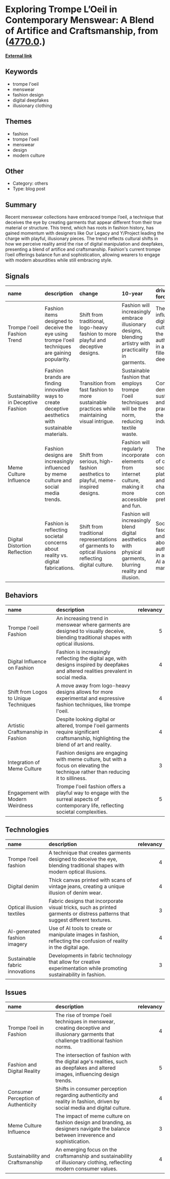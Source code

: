 # __Exploring Trompe L’Oeil in Contemporary Menswear: A Blend of Artifice and Craftsmanship__, from ([4770.0](https://kghosh.substack.com/p/4770.0).)

__[External link](https://www.gq-magazine.co.uk/article/trompe-loeil-menswear)__



## Keywords

* trompe l'oeil
* menswear
* fashion design
* digital deepfakes
* illusionary clothing

## Themes

* fashion
* trompe l'oeil
* menswear
* design
* modern culture

## Other

* Category: others
* Type: blog post

## Summary

Recent menswear collections have embraced trompe l’oeil, a technique that deceives the eye by creating garments that appear different from their true material or structure. This trend, which has roots in fashion history, has gained momentum with designers like Our Legacy and Y/Project leading the charge with playful, illusionary pieces. The trend reflects cultural shifts in how we perceive reality amid the rise of digital manipulation and deepfakes, presenting a blend of artifice and craftsmanship. Fashion's current trompe l’oeil offerings balance fun and sophistication, allowing wearers to engage with modern absurdities while still embracing style.

## Signals

| name                                | description                                                                                           | change                                                                                              | 10-year                                                                                                   | driving-force                                                                                     |   relevancy |
|:------------------------------------|:------------------------------------------------------------------------------------------------------|:----------------------------------------------------------------------------------------------------|:----------------------------------------------------------------------------------------------------------|:--------------------------------------------------------------------------------------------------|------------:|
| Trompe l'oeil Fashion Trend         | Fashion items designed to deceive the eye using trompe l'oeil techniques are gaining popularity.      | Shift from traditional, logo-heavy fashion to more playful and deceptive designs.                   | Fashion will increasingly embrace illusionary designs, blending artistry with practicality in garments.   | The influence of digital culture and the quest for authenticity in a world filled with deepfakes. |           4 |
| Sustainability in Deceptive Fashion | Fashion brands are finding innovative ways to create deceptive aesthetics with sustainable materials. | Transition from fast fashion to more sustainable practices while maintaining visual intrigue.       | Sustainable fashion that employs trompe l'oeil techniques will be the norm, reducing textile waste.       | Consumer demand for sustainability and ethical practices in the fashion industry.                 |           3 |
| Meme Culture Influence              | Fashion designs are increasingly influenced by meme culture and social media trends.                  | Shift from serious, high-fashion aesthetics to playful, meme-inspired designs.                      | Fashion will regularly incorporate elements from internet culture, making it more accessible and fun.     | The rapid consumption of content on social media platforms and changing consumer preferences.     |           4 |
| Digital Distortion Reflection       | Fashion is reflecting societal concerns about reality vs. digital fabrications.                       | Shift from traditional representations of garments to optical illusions reflecting digital culture. | Fashion will increasingly blend digital aesthetics with physical garments, blurring reality and illusion. | Societal fascination and anxiety about authenticity in an era of AI and digital manipulation.     |           5 |

## Behaviors

| name                                  | description                                                                                                                              |   relevancy |
|:--------------------------------------|:-----------------------------------------------------------------------------------------------------------------------------------------|------------:|
| Trompe l'oeil Fashion                 | An increasing trend in menswear where garments are designed to visually deceive, blending traditional shapes with optical illusions.     |           5 |
| Digital Influence on Fashion          | Fashion is increasingly reflecting the digital age, with designs inspired by deepfakes and altered realities prevalent in social media.  |           4 |
| Shift from Logos to Unique Techniques | A move away from logo-heavy designs allows for more experimental and expressive fashion techniques, like trompe l'oeil.                  |           4 |
| Artistic Craftsmanship in Fashion     | Despite looking digital or altered, trompe l'oeil garments require significant craftsmanship, highlighting the blend of art and reality. |           4 |
| Integration of Meme Culture           | Fashion designs are engaging with meme culture, but with a focus on elevating the technique rather than reducing it to silliness.        |           3 |
| Engagement with Modern Weirdness      | Trompe l'oeil fashion offers a playful way to engage with the surreal aspects of contemporary life, reflecting societal complexities.    |           5 |

## Technologies

| name                           | description                                                                                                                   |   relevancy |
|:-------------------------------|:------------------------------------------------------------------------------------------------------------------------------|------------:|
| Trompe l’oeil fashion          | A technique that creates garments designed to deceive the eye, blending traditional shapes with modern optical illusions.     |           4 |
| Digital denim                  | Thick canvas printed with scans of vintage jeans, creating a unique illusion of denim wear.                                   |           4 |
| Optical illusion textiles      | Fabric designs that incorporate visual tricks, such as printed garments or distress patterns that suggest different textures. |           3 |
| AI-generated fashion imagery   | Use of AI tools to create or manipulate images in fashion, reflecting the confusion of reality in the digital age.            |           4 |
| Sustainable fabric innovations | Developments in fabric technology that allow for creative experimentation while promoting sustainability in fashion.          |           3 |

## Issues

| name                                | description                                                                                                                             |   relevancy |
|:------------------------------------|:----------------------------------------------------------------------------------------------------------------------------------------|------------:|
| Trompe l’oeil in Fashion            | The rise of trompe l’oeil techniques in menswear, creating deceptive and illusionary garments that challenge traditional fashion norms. |           4 |
| Fashion and Digital Reality         | The intersection of fashion with the digital age's realities, such as deepfakes and altered images, influencing design trends.          |           5 |
| Consumer Perception of Authenticity | Shifts in consumer perception regarding authenticity and reality in fashion, driven by social media and digital culture.                |           4 |
| Meme Culture Influence              | The impact of meme culture on fashion design and branding, as designers navigate the balance between irreverence and sophistication.    |           3 |
| Sustainability and Craftsmanship    | An emerging focus on the craftsmanship and sustainability of illusionary clothing, reflecting modern consumer values.                   |           4 |